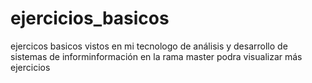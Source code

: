 # ejercicios_basicos
ejercicos basicos vistos en mi tecnologo de análisis y desarrollo de sistemas de informinformación 
en la rama master podra visualizar más ejercicios
